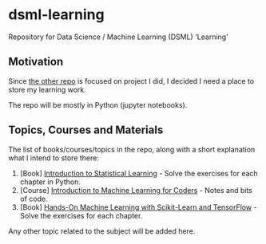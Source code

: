 # dsml-learning
Repository for Data Science / Machine Learning (DSML) 'Learning'

## Motivation 
Since [the other repo](https://github.com/gsam1/dsml-projects) is focused on project I did, I decided I need a place to store my learning work. 

The repo will be mostly in Python (jupyter notebooks). 

## Topics, Courses and Materials
The list of books/courses/topics in the repo, along with a short explanation what I intend to store there:
1. [Book] [Introduction to Statistical Learning](http://www-bcf.usc.edu/~gareth/ISL/) - Solve the exercises for each chapter in Python.
2. [Course] [Introduction to Machine Learning for Coders](https://course.fast.ai/ml.html) - Notes and bits of code.
3. [Book] [Hands-On Machine Learning with Scikit-Learn and TensorFlow](http://shop.oreilly.com/product/0636920052289.do) - Solve the exercises for each chapter.

Any other topic related to the subject will be added here.